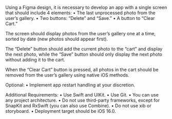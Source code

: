 Using a Figma design, it is necessary to develop an app with a single screen that should include 4 elements:
	•	The last unprocessed photo from the user’s gallery.
	•	Two buttons: “Delete” and “Save.”
	•	A button to “Clear Cart.”

The screen should display photos from the user’s gallery one at a time, sorted by date (new photos should appear first).

The “Delete” button should add the current photo to the “cart” and display the next photo, while the “Save” button should only display the next photo without adding it to the cart.

When the “Clear Cart” button is pressed, all photos in the cart should be removed from the user’s gallery using native iOS methods.

Optional:
	•	Implement app restart handling at your discretion.

Additional Requirements:
	•	Use Swift and UIKit.
	•	Use Git.
	•	You can use any project architecture.
	•	Do not use third-party frameworks, except for SnapKit and RxSwift (you can also use Combine).
	•	Do not use xib or storyboard.
	•	Deployment target should be iOS 16.0.
